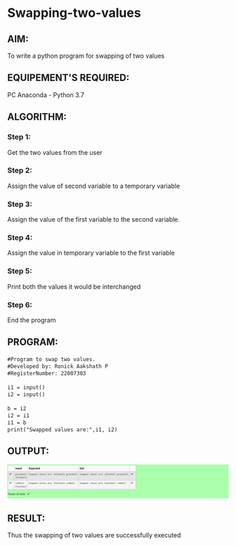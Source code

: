 # Swapping-two-values
## AIM:
To write a python program for swapping of two values
## EQUIPEMENT'S REQUIRED: 
PC
Anaconda - Python 3.7
## ALGORITHM: 
### Step 1:
Get the two values from the user
### Step 2: 
Assign the value of second variable to a temporary variable 
### Step 3: 
Assign the value of the first variable to the second variable.
### Step 4:  
Assign the value in temporary variable to the first variable
### Step 5: 
Print both the values it would be interchanged
### Step 6: 
End the program
## PROGRAM:
```
#Program to swap two values.
#Developed by: Ronick Aakshath P
#RegisterNumber: 22007303

i1 = input()
i2 = input()

b = i2
i2 = i1
i1 = b
print("Swapped values are:",i1, i2)
```
## OUTPUT:
![output for swapping for two values](output_img.png)

## RESULT:
Thus the swapping of two values are successfully executed
